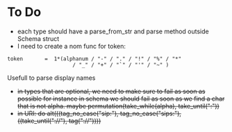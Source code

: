 # To Do
* each type should have a parse_from_str and parse method outside Schema struct
* I need to create a nom func for token:
```
token       =  1*(alphanum / "-" / "." / "!" / "%" / "*"
                     / "_" / "+" / "`" / "'" / "~" )
```
Usefull to parse display names
* ~~in types that are optional, we need to make sure to fail as soon as possible
for instance in schema we should fail as soon as we find a char that is not alpha.
maybe permutation(take_while(alpha), take_until(":"))~~
* ~~in URI: do alt(((tag_no_case("sip:"), tag_no_case("sips:"), ((take_until("://"), tag("://"))))~~
